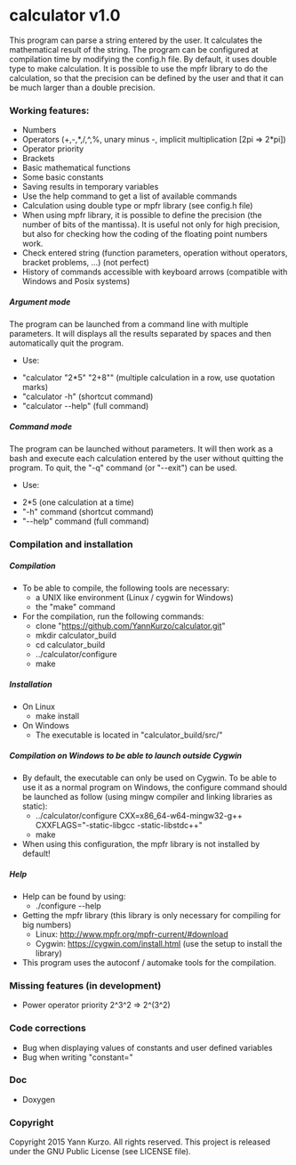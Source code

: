 
# calculator v1.0

This program can parse a string entered by the user. It calculates the mathematical result of the string. The program can be configured at compilation time by modifying the config.h file. By default, it uses double type to make calculation. It is possible to use the mpfr library to do the calculation, so that the precision can be defined by the user and that it can be much larger than a double precision.

### Working features:
- Numbers
- Operators (+,-,\*,/,^,%, unary minus -, implicit multiplication [2pi => 2\*pi])
- Operator priority
- Brackets
- Basic mathematical functions
- Some basic constants
- Saving results in temporary variables
- Use the help command to get a list of available commands
- Calculation using double type or mpfr library (see config.h file)
- When using mpfr library, it is possible to define the precision (the number of bits of the mantissa). It is useful not only for high precision, but also for checking how the coding of the floating point numbers work.
- Check entered string (function parameters, operation without operators, bracket problems, ...) (not perfect)
- History of commands accessible with keyboard arrows (compatible with Windows and Posix systems)

##### Argument mode
The program can be launched from a command line with multiple parameters. It will displays all the results separated by spaces and then automatically quit the program.
 - Use:
  * "calculator "2*5" "2+8"" (multiple calculation in a row, use quotation marks)
  * "calculator -h" (shortcut command)
  * "calculator --help" (full command)
 
##### Command mode
The program can be launched without parameters. It will then work as a bash and execute each calculation entered by the user without quitting the program. To quit, the "-q" command (or "--exit") can be used.
 - Use:
  * 2*5 (one calculation at a time)
  * "-h" command (shortcut command)
  * "--help" command (full command)

### Compilation and installation

##### Compilation
- To be able to compile, the following tools are necessary:
  * a UNIX like environment (Linux / cygwin for Windows)
  * the "make" command
- For the compilation, run the following commands:
  * clone "https://github.com/YannKurzo/calculator.git"
  * mkdir calculator_build
  * cd calculator_build
  * ../calculator/configure
  * make

##### Installation
- On Linux
  * make install
- On Windows
  * The executable is located in "calculator_build/src/"

##### Compilation on Windows to be able to launch outside Cygwin
- By default, the executable can only be used on Cygwin. To be able to use it as a normal program on Windows, the configure command should be launched as follow (using mingw compiler and linking libraries as static):
  * ../calculator/configure CXX=x86_64-w64-mingw32-g++ CXXFLAGS="-static-libgcc -static-libstdc++"
  * make
- When using this configuration, the mpfr library is not installed by default!

##### Help
- Help can be found by using:
  * ./configure --help
- Getting the mpfr library (this library is only necessary for compiling for big numbers)
  * Linux: http://www.mpfr.org/mpfr-current/#download
  * Cygwin: https://cygwin.com/install.html (use the setup to install the library)
- This program uses the autoconf / automake tools for the compilation.

### Missing features (in development)
- Power operator priority 2^3^2 => 2^(3^2)

### Code corrections
- Bug when displaying values of constants and user defined variables
- Bug when writing "constant="

### Doc
- Doxygen

### Copyright
Copyright 2015 Yann Kurzo. All rights reserved.
This project is released under the GNU Public License (see LICENSE file).

